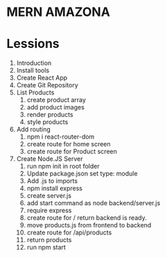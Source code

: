 # MERN AMAZONA

# Lessions
1. Introduction
2. Install tools
3. Create React App
4. Create Git Repository
5. List Products
    1. create product array
    2. add product images
    3. render products
    4. style products
6. Add routing
    1. npm i react-router-dom
    2. create route for home screen
    3. create route for Product screen
7. Create Node.JS Server
   1. run npm init in root folder
   2. Update package.json set type: module
   3. Add .js to imports
   4. npm install express
   5. create server.js
   6. add start command as node backend/server.js
   7. require express
   8. create route for / return backend is ready.
   9. move products.js from frontend to backend
   10. create route for /api/products
   11. return products
   12. run npm start
